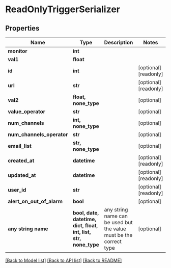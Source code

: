 # ReadOnlyTriggerSerializer


## Properties
Name | Type | Description | Notes
------------ | ------------- | ------------- | -------------
**monitor** | **int** |  | 
**val1** | **float** |  | 
**id** | **int** |  | [optional] [readonly] 
**url** | **str** |  | [optional] [readonly] 
**val2** | **float, none_type** |  | [optional] 
**value_operator** | **str** |  | [optional] 
**num_channels** | **int, none_type** |  | [optional] 
**num_channels_operator** | **str** |  | [optional] 
**email_list** | **str, none_type** |  | [optional] 
**created_at** | **datetime** |  | [optional] [readonly] 
**updated_at** | **datetime** |  | [optional] [readonly] 
**user_id** | **str** |  | [optional] [readonly] 
**alert_on_out_of_alarm** | **bool** |  | [optional] 
**any string name** | **bool, date, datetime, dict, float, int, list, str, none_type** | any string name can be used but the value must be the correct type | [optional]

[[Back to Model list]](../README.md#documentation-for-models) [[Back to API list]](../README.md#documentation-for-api-endpoints) [[Back to README]](../README.md)


